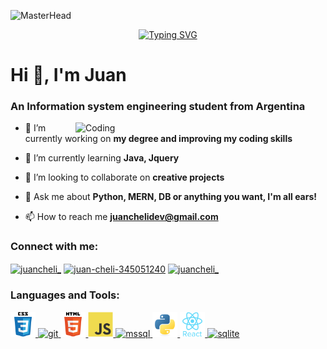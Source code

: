 ![MasterHead](https://user-images.githubusercontent.com/10498744/210012254-234538ff-d198-48aa-8964-37e6fd45d227.gif)
<br/>
<div align="center">
  <a href="https://git.io/typing-svg"><img src="https://readme-typing-svg.demolab.com?font=Fira+Code&pause=1000&center=true&vCenter=true&random=false&width=435&lines=¡+Welcome+to+my+profile+!" alt="Typing SVG" /></a>
</div>
<h1 align="left">Hi 👋, I'm Juan</h1>
<h3 align="left">An Information system engineering student from Argentina</h3>
<img align="right" alt="Coding" width="400" src="https://cdn.dribbble.com/users/116207...](https://cdn.dribbble.com/users/1162077/screenshots/3848914/programmer.gif">


- 🔭 I’m currently working on **my degree and improving my coding skills**

- 🌱 I’m currently learning **Java, Jquery**

- 👯 I’m looking to collaborate on **creative projects**

- 💬 Ask me about **Python, MERN, DB or anything you want, I'm all ears!**

- 📫 How to reach me **juanchelidev@gmail.com**

<h3 align="left">Connect with me:</h3>
<p align="left">
<a href="https://twitter.com/juancheli_" target="blank"><img align="center" src="https://raw.githubusercontent.com/rahuldkjain/github-profile-readme-generator/master/src/images/icons/Social/twitter.svg" alt="juancheli_" height="30" width="40" /></a>
<a href="https://linkedin.com/in/juan-cheli-345051240" target="blank"><img align="center" src="https://raw.githubusercontent.com/rahuldkjain/github-profile-readme-generator/master/src/images/icons/Social/linked-in-alt.svg" alt="juan-cheli-345051240" height="30" width="40" /></a>
<a href="https://instagram.com/juancheli_" target="blank"><img align="center" src="https://raw.githubusercontent.com/rahuldkjain/github-profile-readme-generator/master/src/images/icons/Social/instagram.svg" alt="juancheli_" height="30" width="40" /></a>
</p>

<h3 align="left">Languages and Tools:</h3>
<p align="left"> <a href="https://www.w3schools.com/css/" target="_blank" rel="noreferrer"> <img src="https://raw.githubusercontent.com/devicons/devicon/master/icons/css3/css3-original-wordmark.svg" alt="css3" width="40" height="40"/> </a> <a href="https://git-scm.com/" target="_blank" rel="noreferrer"> <img src="https://www.vectorlogo.zone/logos/git-scm/git-scm-icon.svg" alt="git" width="40" height="40"/> </a> <a href="https://www.w3.org/html/" target="_blank" rel="noreferrer"> <img src="https://raw.githubusercontent.com/devicons/devicon/master/icons/html5/html5-original-wordmark.svg" alt="html5" width="40" height="40"/> </a> <a href="https://developer.mozilla.org/en-US/docs/Web/JavaScript" target="_blank" rel="noreferrer"> <img src="https://raw.githubusercontent.com/devicons/devicon/master/icons/javascript/javascript-original.svg" alt="javascript" width="40" height="40"/> </a> <a href="https://www.microsoft.com/en-us/sql-server" target="_blank" rel="noreferrer"> <img src="https://www.svgrepo.com/show/303229/microsoft-sql-server-logo.svg" alt="mssql" width="40" height="40"/> </a> <a href="https://www.python.org" target="_blank" rel="noreferrer"> <img src="https://raw.githubusercontent.com/devicons/devicon/master/icons/python/python-original.svg" alt="python" width="40" height="40"/> </a> <a href="https://reactjs.org/" target="_blank" rel="noreferrer"> <img src="https://raw.githubusercontent.com/devicons/devicon/master/icons/react/react-original-wordmark.svg" alt="react" width="40" height="40"/> </a> <a href="https://www.sqlite.org/" target="_blank" rel="noreferrer"> <img src="https://www.vectorlogo.zone/logos/sqlite/sqlite-icon.svg" alt="sqlite" width="40" height="40"/> </a> </p>
